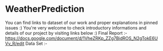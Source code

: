 # WeatherPrediction
You can find links to dataset of our work and proper explanations in pinned issues :) You're very welcome to check introductory informations and details of our project by visiting links below :)
Final Report :- https://docs.google.com/document/d/1VheZRKp_ZZg7BidROS_N2gTokE6UVv_R/edit
Data Set :- 
